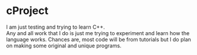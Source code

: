 # cProject
I am just testing and trying to learn C++.  
Any and all work that I do is just me trying to experiment and learn how the language works.
Chances are, most code will be from tutorials but I do plan on making some original and unique programs.
